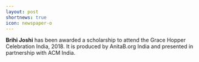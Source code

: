 ```yaml
---
layout: post
shortnews: true
icon: newspaper-o
---
```

<b>Brihi Joshi</b> has been awarded a scholarship to attend the Grace Hopper Celebration India, 2018. It is produced by AnitaB.org India and presented in partnership with ACM India.